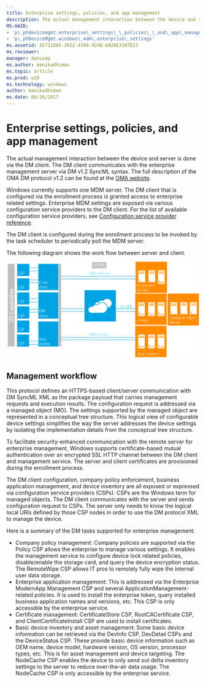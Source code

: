 ```yaml
---
title: Enterprise settings, policies, and app management
description: The actual management interaction between the device and server is done via the DM client. The DM client communicates with the enterprise management server via DM v1.2 SyncML syntax.
MS-HAID:
- 'p\_phdevicemgmt.enterprise\_settings\_\_policies\_\_and\_app\_management'
- 'p\_phDeviceMgmt.windows\_mdm\_enterprise\_settings'
ms.assetid: 92711D65-3022-4789-924B-602BE3187E23
ms.reviewer: 
manager: dansimp
ms.author: manikadhiman
ms.topic: article
ms.prod: w10
ms.technology: windows
author: manikadhiman
ms.date: 06/26/2017
---
```


# Enterprise settings, policies, and app management

The actual management interaction between the device and server is done via the DM client. The DM client communicates with the enterprise management server via DM v1.2 SyncML syntax. The full description of the OMA DM protocol v1.2 can be found at the [OMA website](https://go.microsoft.com/fwlink/p/?LinkId=267526).

Windows currently supports one MDM server. The DM client that is configured via the enrollment process is granted access to enterprise related settings. Enterprise MDM settings are exposed via various configuration service providers to the DM client. For the list of available configuration service providers, see [Configuration service provider reference](configuration-service-provider-reference.md).

The DM client is configured during the enrollment process to be invoked by the task scheduler to periodically poll the MDM server.

The following diagram shows the work flow between server and client.

![windows client and server mdm diagram](images/enterprise-workflow.png)


## Management workflow

This protocol defines an HTTPS-based client/server communication with DM SyncML XML as the package payload that carries management requests and execution results. The configuration request is addressed via a managed object (MO). The settings supported by the managed object are represented in a conceptual tree structure. This logical view of configurable device settings simplifies the way the server addresses the device settings by isolating the implementation details from the conceptual tree structure.

To facilitate security-enhanced communication with the remote server for enterprise management, Windows supports certificate-based mutual authentication over an encrypted SSL HTTP channel between the DM client and management service. The server and client certificates are provisioned during the enrollment process.

The DM client configuration, company policy enforcement, business application management, and device inventory are all exposed or expressed via configuration service providers (CSPs). CSPs are the Windows term for managed objects. The DM client communicates with the server and sends configuration request to CSPs. The server only needs to know the logical local URIs defined by those CSP nodes in order to use the DM protocol XML to manage the device.

Here is a summary of the DM tasks supported for enterprise management:

-   Company policy management: Company policies are supported via the Policy CSP allows the enterprise to manage various settings. It enables the management service to configure device lock related policies, disable/enable the storage card, and query the device encryption status. The RemoteWipe CSP allows IT pros to remotely fully wipe the internal user data storage.
-   Enterprise application management: This is addressed via the Enterprise ModernApp Management CSP and several ApplicationManagement-related policies. It is used to install the enterprise token, query installed business application names and versions, etc. This CSP is only accessible by the enterprise service.
-   Certificate management: CertificateStore CSP, RootCACertificate CSP, and ClientCertificateInstall CSP are used to install certificates.
-   Basic device inventory and asset management: Some basic device information can be retrieved via the DevInfo CSP, DevDetail CSPs and the DeviceStatus CSP. These provide basic device information such as OEM name, device model, hardware version, OS version, processor types, etc. This is for asset management and device targeting. The NodeCache CSP enables the device to only send out delta inventory settings to the server to reduce over-the-air data usage. The NodeCache CSP is only accessible by the enterprise service.

 






